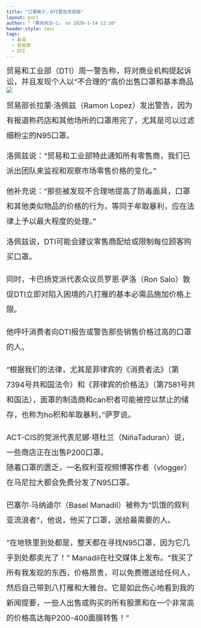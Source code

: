 ```yaml
---
title: "口罩稀少，DTI警告贸易商"
layout: post
author: "「果肉肉冻~1」 on 2020-1-14 12:10"
header-style: text
tags:
  - 新闻
  - 贸易商
  - DTI
---
```


<head></head>
<body>
 <font color="#222222"><font face="Baskerville, &amp;quot"><font style="font-size:20px">贸易和工业部（DTI）周一警告称，将对商业机构提起诉讼，并且发现个人以“不合理的”高价出售口罩和基本商品</font></font></font>
 <img src="https://www.manilatimes.net/wp-content/uploads/2020/01/face-mask-2.jpg" onload="thumbImg(this)">
 <br> 
 <p style="line-height:40px;text-indent:nullem;text-align:left"><font style="color:rgb(34, 34, 34)"><font face="Baskerville, &amp;quot"><font style="font-size:20px">贸易部长拉蒙·洛佩兹（Ramon Lopez）发出警告，因为有报道称药店和其他场所的口罩用完了，尤其是可以过滤细粉尘的N95口罩。</font></font></font></p>
 <p style="line-height:40px;text-indent:nullem;text-align:left"><font style="color:rgb(34, 34, 34)"><font face="Baskerville, &amp;quot"><font style="font-size:20px">洛佩兹说：“贸易和工业部特此通知所有零售商，我们已派出团队来监视和观察市场零售价格的变化。”</font></font></font></p>
 <p style="line-height:40px;text-indent:nullem;text-align:left"><font style="color:rgb(34, 34, 34)"><font face="Baskerville, &amp;quot"><font style="font-size:20px">他补充说：“那些被发现不合理地提高了防毒面具，口罩和其他类似物品的价格的行为，等同于牟取暴利，应在法律上予以最大程度的处理。”</font></font></font></p>
 <p style="line-height:40px;text-indent:nullem;text-align:left"><font style="color:rgb(34, 34, 34)"><font face="Baskerville, &amp;quot"><font style="font-size:20px">洛佩兹说，DTI可能会建议零售商配给或限制每位顾客购买口罩。</font></font></font></p>
 <font style="color:rgb(34, 34, 34)"><font face="Baskerville, &amp;quot"><font style="font-size:20px"><p style="line-height:40px;text-indent:nullem;text-align:left">同时，卡巴扬党派代表众议员罗恩·萨洛（Ron Salo）敦促DTI立即对陷入困境的八打雁的基本必需品施加价格上限。</p><p style="line-height:40px;text-indent:nullem;text-align:left">他呼吁消费者向DTI报告或警告那些销售价格过高的口罩的人。</p><p style="line-height:40px;text-indent:nullem;text-align:left">“根据我们的法律，尤其是菲律宾的《消费者法》（第7394号共和国法令）和《菲律宾的价格法》（第7581号共和国法），面罩的制造商和can积者可能被控以禁止的储存，也称为ho积和牟取暴利，”萨罗说。</p><p style="line-height:40px;text-indent:nullem;text-align:left">ACT-CIS的党派代表尼娜·塔杜兰（NiñaTaduran）说，一些商店正在出售P200口罩。<br> 随着口罩的匮乏，一名叙利亚视频博客作者（vlogger）在马尼拉大都会免费分发了N95口罩。</p><p style="line-height:40px;text-indent:nullem;text-align:left">巴塞尔·马纳迪尔（Basel Manadil）被称为“饥饿的叙利亚流浪者”，他说，他买了口罩，送给最需要的人。</p><p style="line-height:40px;text-indent:nullem;text-align:left">“在地铁里到处都是，整天都在寻找N95口罩，因为它几乎到处都卖光了！” Manadil在社交媒体上发布。“我买了所有我发现的东西，价格昂贵，可以免费赠送给任何人，然后自己带到八打雁和大雅台。它是如此伤心地看到我的新闻提要，一些人出售或购买的所有股票和在一个非常高的价格高达每P200-400面膜转售！”</p><br> <br> </font></font></font>
 <br> 
 <br> 
 <br> 
 <br> 
 <br>
</body>


